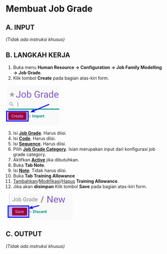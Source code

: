 # Membuat Job Grade

## A. INPUT

*(Tidak ada instruksi khusus)*

## B. LANGKAH KERJA

1. Buka menu **Human Resource -> Configuration -> Job Family Modelling -> Job Grade**.
2. Klik tombol **Create** pada bagian atas-kiri form.

![](../../img/job-grade/tombol-create.png)

3. Isi **[Job Grade](./penjelasan.md#field-name)**. Harus diisi.
4. Isi **[Code](./penjelasan.md#field-code)**. Harus diisi.
5. Isi **[Sequence](./penjelasan.md#field-sequence)**. Harus diisi.
6. Pilih **[Job Grade Category](./penjelasan.md#field-category-id)**. Isian merupakan input dari konfigurasi job grade category.
7. Aktifkan **[Active](./penjelasan.md#field-active)** jika dibutuhkan.
8. Buka **Tab Note**.
9. Isi **[Note](./penjelasan.md#field-note)**. Tidak harus diisi.
10. Buka **Tab Training Allowance**
11. <a name="l11">[Tambahkan](./membuat-allowance.md)/[Modifikasi](./modifikasi-allowance.md)/[Hapus](./hapus-allowance.md)</a>  **Training Allowance**.
10. Jika akan **disimpan** Klik tombol **Save** pada bagian atas-kiri form.

![](../../img/job-grade/tombol-save-create.png)


## C. OUTPUT

*(Tidak ada instruksi khusus)*
